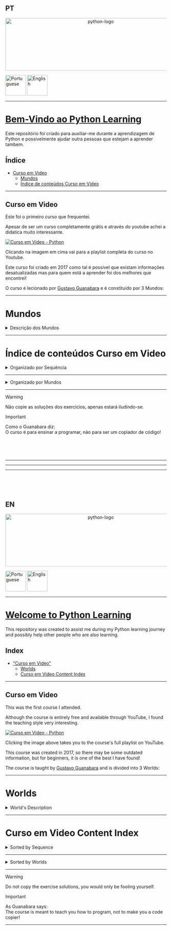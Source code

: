 ## PT
<p align="center">
<img width="580" height="164" alt="python-logo" src="https://github.com/user-attachments/assets/5971a450-9da8-49fe-be3d-8ad72fb4c33a" />
</p>
<a href="https://github.com/DavidPPMerino/PythonLearning#pt"><img width="64" height="64" alt="Portuguese" src="https://github.com/user-attachments/assets/fe1069b8-5eda-4d57-93fc-db6c2635ac25" /></a>  <a href="https://github.com/DavidPPMerino/PythonLearning#en"><img width="64" height="64" alt="English" src="https://github.com/user-attachments/assets/879f3cc8-bbe3-490d-88be-ab687aa718b1" /></a>

---

# <ins>Bem-Vindo ao Python Learning</ins>

Este repositório foi criado para auxiliar-me durante a aprendizagem de Python e possivelmente ajudar outra pessoas que estejam a aprender tambem.

## Índice

- [Curso em Video](#curso-em-video)
   - [Mundos](#mundos)
   - [Índice de conteúdos Curso em Video](#%C3%ADndice-de-conte%C3%BAdos-curso-em-video)
  

***     
     
## Curso em Video

Este foi o primeiro curso que frequentei. 

Apesar de ser um curso completamente grátis e através do youtube achei a didatica muito interessante.

[![Curso em Video - Python](https://github.com/user-attachments/assets/018750ec-4174-45f1-99e4-d6383de556cf "Curso em Video - Python")](https://youtube.com/playlist?list=PLvE-ZAFRgX8hnECDn1v9HNTI71veL3oW0&si=uHFWQdJbASj6JuGt)

Clicando na imagem em cima vai para a playlist completa do curso no Youtube.

Este curso foi criado em 2017 como tal é possivel que existam informações desatualizadas mas para quem está a aprender foi dos melhores que encontrei!

O curso é lecionado por [Gustavo Guanabara](https://github.com/gustavoguanabara) e é constituido por 3 Mundos:
***
# Mundos

<details>
  <summary>Descrição dos Mundos</summary>

  | Youtube | Link do Curso em Video | Nome do Mundo | Descrição |
  |:---:|:---:|:---:|:---:|
  | [Python 3 - Mundo 1](https://youtube.com/playlist?list=PLHz_AreHm4dlKP6QQCekuIPky1CiwmdI6&si=2dmoqpClhbcxfId-) | <a href="https://www.cursoemvideo.com/curso/python-3-mundo-1"><img width="150" height="150" alt="Python3–Mundo1-300x300" src="https://github.com/user-attachments/assets/ec804c44-e9a4-4a09-87c6-3485a49f8bfb" /></a> | Fundamentos | Este Mundo é composto por **<ins>11 aulas</ins>** e **<ins>36 exercícios</ins>** <br> Desde a aula #01 até a aula #11 <br> Desde o exercício #01 até ao exercício #035|
  | [Python 3 - Mundo 2](https://youtube.com/playlist?list=PLHz_AreHm4dk_nZHmxxf_J0WRAqy5Czye&si=RCHIx1GT2YjBjHYK) | <a href="https://www.cursoemvideo.com/curso/python-3-mundo-2"><img width="150" height="150" alt="Python3–Mundo2-300x300" src="https://github.com/user-attachments/assets/7a3da174-4e2b-49a9-ab44-b2d25a18c282" /></a> | Estruturas de Controle | Este Mundo é composto por **<ins>4 aulas</ins>** e **<ins>35 exercícios</ins>** <br> Desde a aula #12 até a aula #15 <br> Desde o exercício #36 até ao exercício #071|
  | [Python 3 - Mundo 3](https://youtube.com/playlist?list=PLHz_AreHm4dksnH2jVTIVNviIMBVYyFnH&si=VuQcakqiJMTaDaLk) | <a href="https://www.cursoemvideo.com/curso/python-3-mundo-3"><img width="150" height="150" alt="Python3–Mundo3-300x300" src="https://github.com/user-attachments/assets/d5492215-40c9-42dc-9d3a-8a33dbe95c21" /></a> | Estruturas Compostas | Este Mundo é composto por **<ins>8 aulas</ins>** e **<ins>42 exercícios</ins>** <br> Desde a aula #16 até a aula #23 <br> Desde o exercício #72 até ao exercício #115c|

</details>

***
# Índice de conteúdos Curso em Video


<details>
     <summary> Organizado por Sequência</summary>
<details open>
 <summary>Aulas / Anotações</summary>
     
    → Aula #04 - Primeiros comandos
    → Aula #06 - Tipos Primitivos e Saida de dados
    → Aula #07 - Operadores Aritméticos
    → Aula #08 - Módulos
    → Aula #09 - Manipulação de Texto
    → Aula #10 - Condições (Parte 1)
    → Aula #11 - Cores no terminal
    → Aula #12 - Condiçoes
    → Aula #13 - Estruturas de Repetição "for"
    → Aula #14 - Estruturas de Repetição "while"
    → Aula #15 - Interrompendo Repetições "while"
</details>
<details open>
<summary>Prática das Aulas</summary>

    → Prática 04a
    → Prática 06a
    → Prática 07a
    → Prática 08a
    → Prática 08b
    → Prática 09a
    → Prática 10a
    → Prática 11a
    → Prática 12a
    → Prática 13a
    → Prática 14a
    → Prática 15a
</details>
<details open>
<summary>Exercicios</summary>

    → Exercicio #001 - Respondendo ao Usuário
    → Exercicio #002 - Data de Nascimento
    → Exercicio #003 - Somando dois números
    → Exercicio #004 - Dissecando uma Variável
    → Exercicio #005 - Antecessor e Sucessor
    → Exercicio #006 - Dobro, Triplo, Raiz Quadrada
    → Exercicio #007 - Média Aritmética
    → Exercicio #008 - Conversor de Medidas
    → Exercicio #009 - Tabuada
    → Exercicio #010 - Conversor de Moedas
    → Exercicio #011 - Pintando Parede
    → Exercicio #012 - Calculando Descontos
    → Exercicio #013 - Reajuste Salarial
    → Exercicio #014 - Conversor de Temperaturas
    → Exercicio #015 - Aluguel de Carros
    → Exercicio #016 - Quebrando um número
    → Exercicio #017 - Catetos e Hipotenusa
    → Exercicio #018 - Seno, Cosseno e Tangente
    → Exercicio #019 - Sorteando um item na lista
    → Exercicio #020 - Sorteando uma ordem na lista
    → Exercicio #021 - Tocando um MP3
    → Exercicio #022 - Analisador de Textos
    → Exercicio #023 - Separando dígitos de um número
    → Exercicio #024 - Verificando as primeiras letras de um texto
    → Exercicio #025 - Procurando uma string dentro de outra
    → Exercicio #026 - Primeira e última ocorrência de uma string
    → Exercicio #027 - Primeiro e último nome de uma pessoa
    → Exercicio #028 - Jogo da Adivinhação v1.0
    → Exercicio #029 - Radar eletrônico
    → Exercicio #030 - Par ou Ímpar?
    → Exercicio #031 - Custo da Viagem
    → Exercicio #032 - Ano Bissexto
    → Exercicio #033 - Maior e menor valores
    → Exercicio #034 - Aumentos múltiplos
    → Exercicio #035 - Analisando Triângulo v1.0
    → Exercicio #036 - Aprovando Empréstimo
    → Exercicio #037 - Conversor de Bases Numéricas
    → Exercicio #038 - Comparando números
    → Exercicio #039 - Alistamento Militar
    → Exercicio #040 - Aquele clássico da Média
    → Exercicio #041 - Classificando Atletas
    → Exercicio #042 - Analisando Triângulos v2.0
    → Exercicio #043 - Índice de Massa Corporal
    → Exercicio #044 - Gerenciador de Pagamentos
    → Exercicio #045 - GAME: Pedra, Papel e Tesoura
    → Exercicio #046 - Contagem regressiva
    → Exercicio #047 - Contagem de pares
    → Exercicio #048 - Soma ímpares multiplos de três
    → Exercicio #049 - Tabuada v2.0
    → Exercicio #050 - Soma dos pares
    → Exercicio #051 - Progressão Aritmética
    → Exercicio #052 - Números primos
    → Exercicio #053 - Detector de Palíndromo
    → Exercicio #054 - Grupo da Maioridade
    → Exercicio #055 - Maior e menor da sequência
    → Exercicio #056 - Analisador completo
    → Exercicio #057 - Validação de Dados
    → Exercicio #058 - Jogo da Adivinhação v2.0
    → Exercicio #059 - Criando um Menu de Opções
    → Exercicio #060 - Cálculo do Fatorial
    → Exercicio #061 - Progressão Aritmética v2.0
    → Exercicio #062 - Super Progressão Aritmética v3.0
    → Exercicio #063 - Sequência de Fibonacci v1.0
    → Exercicio #064 - Tratando vários valores v1.0
    → Exercicio #065 - Maior e Menor valores
    → Exercicio #066 - Vários números com flag
    → Exercicio #067 - Tabuada v3.0
    → Exercicio #068 - Jogo do Par ou Ímpar
    → Exercicio #069 - Análise de dados do grupo
    → Exercicio #070 - Estatísticas em produtos
    → Exercicio #071 - Simulador de Caixa Eletrônico
    → Exercicio #0
    
    
</details>
</details>

---

<details>
     <summary> Organizado por Mundos</summary>
<details open>
 <summary>Mundo 1</summary>
     
    → Aula #04 - Primeiros comandos
    → Aula #06 - Tipos Primitivos e Saida de dados
    → Aula #07 - Operadores Aritméticos
    → Aula #08 - Módulos
    → Aula #09 - Manipulação de Texto
    → Aula #10 - Condições (Parte 1)
    → Aula #11 - Cores no terminal
    
</details>
<details open>
<summary>Mundo 2</summary>

    → Aula #12 - Condiçoes
    →
    →
    →
</details>
<details open>
<summary>Mundo 3</summary>

    →
    →
    →
</details>
</details>

***

> [!WARNING]
> Não copie as soluções dos exercicios, apenas estará iludindo-se.

>[!IMPORTANT]
> Como o Guanabara diz:<br>
> O curso é para ensinar a programar, não para ser um copiador de código!

<br>
<br>
<br>

---
---
---

<br>
<br>
<br>

## EN

<p align="center">
<img width="580" height="164" alt="python-logo" src="https://github.com/user-attachments/assets/5971a450-9da8-49fe-be3d-8ad72fb4c33a" />
</p>
<a href="https://github.com/DavidPPMerino/PythonLearning#pt"><img width="64" height="64" alt="Portuguese" src="https://github.com/user-attachments/assets/fe1069b8-5eda-4d57-93fc-db6c2635ac25" /></a>  <a href="https://github.com/DavidPPMerino/PythonLearning#en"><img width="64" height="64" alt="English" src="https://github.com/user-attachments/assets/879f3cc8-bbe3-490d-88be-ab687aa718b1" /></a>

---


# <ins>Welcome to Python Learning</ins>

This repository was created to assist me during my Python learning journey and possibly help other people who are also learning.

## Index

- ["Curso em Video"](#curso-em-video-1)
   - [Worlds](#worlds)
   - [Curso em Video Content Index](#curso-em-video-content-index)
   

***

## Curso em Video

This was the first course I attended.

Although the course is entirely free and available through YouTube, I found the teaching style very interesting.

[![Curso em Video - Python](https://github.com/user-attachments/assets/018750ec-4174-45f1-99e4-d6383de556cf "Curso em Video - Python")](https://youtube.com/playlist?list=PLvE-ZAFRgX8hnECDn1v9HNTI71veL3oW0&si=uHFWQdJbASj6JuGt)

Clicking the image above takes you to the course's full playlist on YouTube.

This course was created in 2017, so there may be some outdated information, but for beginners, it is one of the best I have found!

The course is taught by [Gustavo Guanabara](https://github.com/gustavoguanabara) and is divided into 3 Worlds:
***
# Worlds

<details>
  <summary>World's Description</summary>

  | Youtube | Curso em Video Link | World Name | Description |
  |:---:|:---:|:---:|:---:|
  | [Python 3 - World 1](https://youtube.com/playlist?list=PLHz_AreHm4dlKP6QQCekuIPky1CiwmdI6&si=2dmoqpClhbcxfId-) | <a href="https://www.cursoemvideo.com/curso/python-3-mundo-1"><img width="150" height="150" alt="Python3–World1-300x300" src="https://github.com/user-attachments/assets/ec804c44-e9a4-4a09-87c6-3485a49f8bfb" /></a> | Fundamentals | This World consists of **<ins>11 lessons</ins>** and **<ins>36 exercises</ins>** <br> From lesson #01 to lesson #11 <br> From exercise #01 to exercise #035 |
  | [Python 3 - World 2](https://youtube.com/playlist?list=PLHz_AreHm4dk_nZHmxxf_J0WRAqy5Czye&si=RCHIx1GT2YjBjHYK) | <a href="https://www.cursoemvideo.com/curso/python-3-mundo-2"><img width="150" height="150" alt="Python3–World2-300x300" src="https://github.com/user-attachments/assets/7a3da174-4e2b-49a9-ab44-b2d25a18c282" /></a> | Control Structures | This World consists of **<ins>4 lessons</ins>** and **<ins>35 exercises</ins>** <br> From lesson #12 to lesson #15 <br> From exercise #36 to exercise #071 |
  | [Python 3 - World 3](https://youtube.com/playlist?list=PLHz_AreHm4dksnH2jVTIVNviIMBVYyFnH&si=VuQcakqiJMTaDaLk) | <a href="https://www.cursoemvideo.com/curso/python-3-mundo-3"><img width="150" height="150" alt="Python3–World3-300x300" src="https://github.com/user-attachments/assets/d5492215-40c9-42dc-9d3a-8a33dbe95c21" /></a> | Compound Structures | This World consists of **<ins>8 lessons</ins>** and **<ins>42 exercises</ins>** <br> From lesson #16 to lesson #23 <br> From exercise #72 to exercise #115c |

</details>

***

# Curso em Video Content Index


<details>
     <summary>Sorted by Sequence</summary>
<details open>
 <summary>Lessons / Notes</summary>
     
    → Aula #04 - Primeiros comandos
    → Aula #06 - Tipos Primitivos e Saida de dados
    → Aula #07 - Operadores Aritméticos
    → Aula #08 - Módulos
    → Aula #09 - Manipulação de Texto
    → Aula #10 - Condições (Parte 1)
    → Aula #11 - Cores no terminal
    → Aula #12 - Condiçoes
</details>
<details open>
<summary>Practical Class Exercises</summary>

    →
    →
    →
</details>
<details open>
<summary>Exercises</summary>

    →
    →
    →
</details>
</details>

---

<details>
     <summary> Sorted by Worlds</summary>
<details open>
 <summary>World 1</summary>
     
    → Aula #04 - Primeiros comandos
    → Aula #06 - Tipos Primitivos e Saida de dados
    → Aula #07 - Operadores Aritméticos
    → Aula #08 - Módulos
    → Aula #09 - Manipulação de Texto
    → Aula #10 - Condições (Parte 1)
    → Aula #11 - Cores no terminal
    
</details>
<details open>
<summary>world 2</summary>

    → Aula #12 - Condiçoes
    →
    →
    →
</details>
<details open>
<summary>World 3</summary>

    →
    →
    →
</details>
</details>

***
    

> [!WARNING]
> Do not copy the exercise solutions, you would only be fooling yourself.

> [!IMPORTANT]
> As Guanabara says:<br>
> The course is meant to teach you how to program, not to make you a code copier!
---


